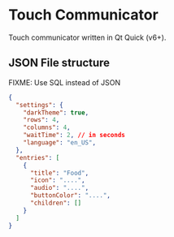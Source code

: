 # Touch Communicator

Touch communicator written in Qt Quick (v6+).

## JSON File structure

FIXME: Use SQL instead of JSON

```json
{
  "settings": {
    "darkTheme": true,
    "rows": 4,
    "columns": 4,
    "waitTime": 2, // in seconds
    "language": "en_US",
  },
  "entries": [
    {
      "title": "Food",
      "icon": "....",
      "audio": "....",
      "buttonColor": "....",
      "children": []
    }
  ]
}
```